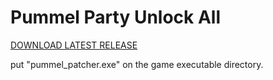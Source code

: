 # Pummel Party Unlock All

[DOWNLOAD LATEST RELEASE](https://github.com/1ctr/pumpat/releases)

put "pummel_patcher.exe" on the game executable directory.
